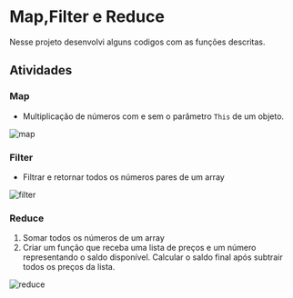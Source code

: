 # Map,Filter e Reduce 

Nesse projeto desenvolvi alguns codigos com as funções descritas. 

## Atividades

### Map 

- Multiplicação de números com e sem o parâmetro `This` de um objeto.

![map](https://user-images.githubusercontent.com/93234341/153870161-4e9dc5c8-25e7-4b1e-bd63-694b092d3ca2.png)

### Filter 

- Filtrar e retornar todos os números pares de um array

![filter](https://user-images.githubusercontent.com/93234341/153870177-223120d3-e868-4e8a-859a-e4a5874483dc.png)

### Reduce 

1. Somar todos os números de um array
2. Criar um função que receba uma lista de preços e um número representando o saldo disponível. Calcular o saldo final após subtrair todos os preços da lista. 

![reduce](https://user-images.githubusercontent.com/93234341/153870200-e9910ce2-2509-449b-9ada-28d253bbce41.png)


